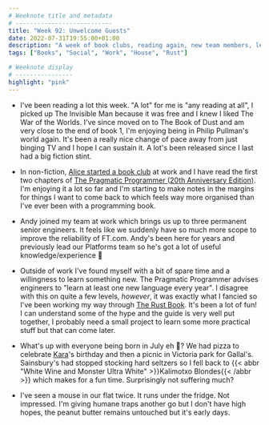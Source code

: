 ```yaml
---
# Weeknote title and metadata
# ---------------------------
title: "Week 92: Unwelcome Guests"
date: 2022-07-31T19:55:00+01:00
description: "A week of book clubs, reading again, new team members, learning to code, summer birthdays, Kalimotxo Blondes, and a new housemate."
tags: ["Books", "Social", "Work", "House", "Rust"]

# Weeknote display
# ----------------
highlight: "pink"
---
```


  * I've been reading a lot this week. "A lot" for me is "any reading at all", I picked up The Invisible Man because it was free and I knew I liked The War of the Worlds. I've since moved on to The Book of Dust and am very close to the end of book 1, I'm enjoying being in Philip Pullman's world again. It's been a really nice change of pace away from just binging TV and I hope I can sustain it. A lot's been released since I last had a big fiction stint.

  * In non-fiction, [Alice started a book club](https://alicebartlett.co.uk/blog/weaknotes-203) at work and I have read the first two chapters of [The Pragmatic Programmer (20th Anniversary Edition)](https://pragprog.com/titles/tpp20/the-pragmatic-programmer-20th-anniversary-edition/). I'm enjoying it a lot so far and I'm starting to make notes in the margins for things I want to come back to which feels way more organised than I've ever been with a programming book.

  * Andy joined my team at work which brings us up to three permanent senior engineers. It feels like we suddenly have so much more scope to improve the reliability of FT.com. Andy's been here for years and previously lead our Platforms team so he's got a lot of useful knowledge/experience :muscle:

  * Outside of work I've found myself with a bit of spare time and a willingness to learn something new. The Pragmatic Programmer advises engineers to "learn at least one new language every year". I disagree with this on quite a few levels, _however_, it was exactly what I fancied so I've been working my way through [The Rust Book](https://doc.rust-lang.org/book/). It's been a lot of fun! I can understand some of the hype and the guide is very well put together, I probably need a small project to learn some more practical stuff but that can come later.

  * What's up with everyone being born in July eh :eyes:? We had pizza to celebrate [Kara](https://ghost.computer/)'s birthday and then a picnic in Victoria park for Gallal's. Sainsbury's had stopped stocking hard seltzers so I fell back to {{< abbr "White Wine and Monster Ultra White" >}}Kalimotxo Blondes{{< /abbr >}} which makes for a fun time. Surprisingly not suffering much?

  * I've seen a mouse in our flat twice. It runs under the fridge. Not impressed. I'm giving humane traps another go but I don't have high hopes, the peanut butter remains untouched but it's early days.
